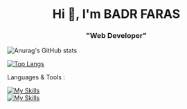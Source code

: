 
<h1 align="center">Hi 👋, I'm BADR FARAS</h1>
<h3 align="center"> "Web Developer" </h3>

![Anurag's GitHub stats](https://github-readme-stats.vercel.app/api?username=cd-badr&show_icons=true&theme=transparent)

[![Top Langs](https://github-readme-stats.vercel.app/api/top-langs/?username=cd-badr&layout=donut&show_icons=true&theme=transparent)](https://github.com/anuraghazra/github-readme-stats)

<p align="left">Languages & Tools :</p>

[![My Skills](https://skillicons.dev/icons?i=html,css,sass,bootstrap,tailwind,js,react,nodejs)](https://skillicons.dev)
<br>
[![My Skills](https://skillicons.dev/icons?i=vscode,vim,bash,git,linux,figma)](https://skillicons.dev)

<!--
**cd-badr/cd-badr** is a ✨ _special_ ✨ repository because its `README.md` (this file) appears on your GitHub profile.

Here are some ideas to get you started:

- 🔭 I’m currently working on ...
- 🌱 I’m currently learning ...
- 👯 I’m looking to collaborate on ...
- 🤔 I’m looking for help with ...
- 💬 Ask me about ...
- 📫 How to reach me: ...
- 😄 Pronouns: ...
- ⚡ Fun fact: ...
-->
